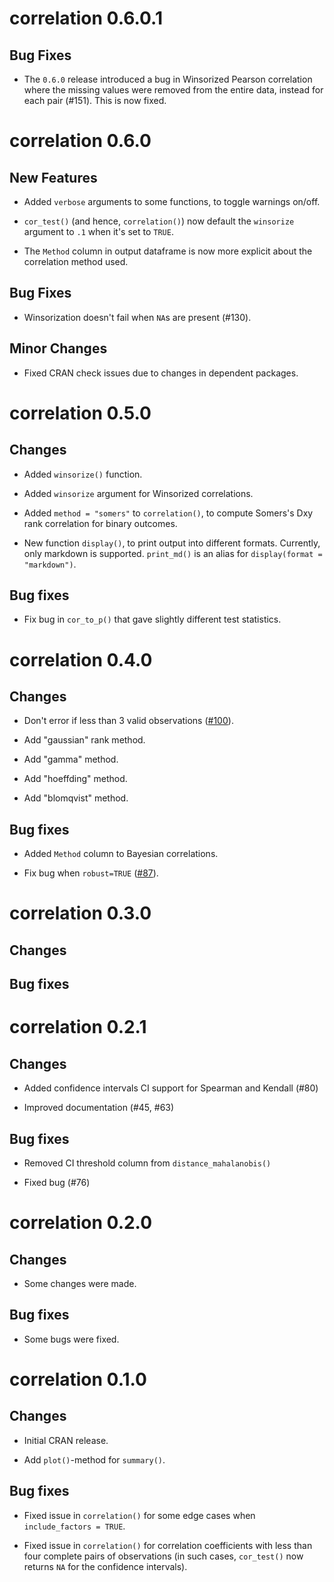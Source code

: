 # correlation 0.6.0.1

## Bug Fixes

- The `0.6.0` release introduced a bug in Winsorized Pearson correlation where
  the missing values were removed from the entire data, instead for each pair
  (#151). This is now fixed.

# correlation 0.6.0

## New Features

- Added `verbose` arguments to some functions, to toggle warnings on/off.

- `cor_test()` (and hence, `correlation()`) now default the `winsorize` argument
  to `.1` when it's set to `TRUE`.

- The `Method` column in output dataframe is now more explicit about the
  correlation method used.

## Bug Fixes

- Winsorization doesn't fail when `NA`s are present (#130).

## Minor Changes

- Fixed CRAN check issues due to changes in dependent packages.

# correlation 0.5.0

## Changes

- Added `winsorize()` function.

- Added `winsorize` argument for Winsorized correlations.

- Added `method = "somers"` to `correlation()`, to compute Somers's Dxy rank
  correlation for binary outcomes.

- New function `display()`, to print output into different formats. Currently,
  only markdown is supported. `print_md()` is an alias for `display(format =
  "markdown")`.

## Bug fixes

- Fix bug in `cor_to_p()` that gave slightly different test statistics.

# correlation 0.4.0

## Changes

- Don't error if less than 3 valid observations
  ([#100](https://github.com/easystats/correlation/issues/100)).

- Add "gaussian" rank method.

- Add "gamma" method.

- Add "hoeffding" method.

- Add "blomqvist" method.

## Bug fixes

- Added `Method` column to Bayesian correlations.

- Fix bug when `robust=TRUE`
  ([#87](https://github.com/easystats/effectsize/issues/87)).

# correlation 0.3.0

## Changes

## Bug fixes

# correlation 0.2.1

## Changes

- Added confidence intervals CI support for Spearman and Kendall (#80)

- Improved documentation (#45, #63)

## Bug fixes

- Removed CI threshold column from `distance_mahalanobis()`

- Fixed bug (#76)

# correlation 0.2.0

## Changes

- Some changes were made.

## Bug fixes

- Some bugs were fixed.

# correlation 0.1.0

## Changes

- Initial CRAN release.

- Add `plot()`-method for `summary()`.

## Bug fixes

- Fixed issue in `correlation()` for some edge cases when `include_factors =
  TRUE`.

- Fixed issue in `correlation()` for correlation coefficients with less than
  four complete pairs of observations (in such cases, `cor_test()` now returns
  `NA` for the confidence intervals).

